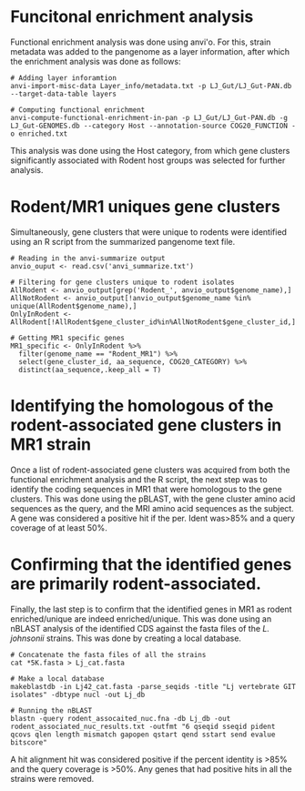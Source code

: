 # Funcitonal enrichment analysis
Functional enrichment analysis was done using anvi'o. For this, strain metadata was added to the pangenome as a layer information, after which the enrichment analysis was done as follows:

```
# Adding layer inforamtion
anvi-import-misc-data Layer_info/metadata.txt -p LJ_Gut/LJ_Gut-PAN.db --target-data-table layers

# Computing functional enrichment
anvi-compute-functional-enrichment-in-pan -p LJ_Gut/LJ_Gut-PAN.db -g LJ_Gut-GENOMES.db --category Host --annotation-source COG20_FUNCTION -o enriched.txt
```
This analysis was done using the Host category, from which gene clusters significantly associated with Rodent host groups was selected for further analysis.

# Rodent/MR1 uniques gene clusters
Simultaneously, gene clusters that were unique to rodents were identified using an R script from the summarized pangenome text file. 

```
# Reading in the anvi-summarize output
anvio_ouput <- read.csv('anvi_summarize.txt')

# Filtering for gene clusters unique to rodent isolates
AllRodent <- anvio_output[grep('Rodent_', anvio_output$genome_name),]
AllNotRodent <- anvio_output[!anvio_output$genome_name %in% unique(AllRodent$genome_name),]
OnlyInRodent <- AllRodent[!AllRodent$gene_cluster_id%in%AllNotRodent$gene_cluster_id,]

# Getting MR1 specific genes
MR1_specific <- OnlyInRodent %>% 
  filter(genome_name == "Rodent_MR1") %>% 
  select(gene_cluster_id, aa_sequence, COG20_CATEGORY) %>% 
  distinct(aa_sequence,.keep_all = T)
```
# Identifying the homologous of the rodent-associated gene clusters in MR1 strain
Once a list of rodent-associated gene clusters was acquired from both the functional enrichment analysis and the R script, the next step was to identify the coding sequences in MR1 that were homologous to the gene clusters. This was done using the pBLAST, with the gene cluster amino acid sequences as the query, and the MRI amino acid sequences as the subject. A gene was considered a positive hit if the per. Ident was>85% and a query coverage of at least 50%.

# Confirming that the identified genes are primarily rodent-associated.
Finally, the last step is to confirm that the identified genes in MR1 as rodent enriched/unique are indeed enriched/unique. This was done using an nBLAST analysis of the identified CDS against the fasta files of the _L. johnsonii_ strains. This was done by creating a local database.

```
# Concatenate the fasta files of all the strains
cat *5K.fasta > Lj_cat.fasta

# Make a local database
makeblastdb -in Lj42_cat.fasta -parse_seqids -title "Lj vertebrate GIT isolates" -dbtype nucl -out Lj_db

# Running the nBLAST
blastn -query rodent_assocaited_nuc.fna -db Lj_db -out rodent_associated_nuc_results.txt -outfmt "6 qseqid sseqid pident qcovs qlen length mismatch gapopen qstart qend sstart send evalue bitscore"
```

A hit alignment hit was considered positive if the percent identity is >85% and the query coverage is >50%. 
Any genes that had positive hits in all the strains were removed.
